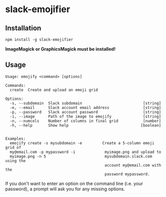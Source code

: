 # slack-emojifier

## Installation

`npm install -g slack-emojifier`

**ImageMagick or GraphicsMagick must be installed!**

## Usage
```
Usage: emojify <command> [options]

Commands:
  create  Create and upload an emoji grid

Options:
  -s, --subdomain  Slack subdomain                           [string]
  -e, --email      Slack account email address               [string]
  -p, --password   Slack account password                    [string]
  -i, --image      Path of the image to emojify              [string]
  -n, --numcols    Number of columns in final grid           [number]
  -h, --help       Show help                                [boolean]


Examples:
  emojify create -s mysubdomain -e         Create a 5-column emoji grid of
  my@email.com -p mypassword -i             myimage.png and upload to
  myimage.png -n 5                          mysubdomain.slack.com using the
                                            account my@email.com with the
                                            password mypassword.
```
If you don't want to enter an option on the command line (i.e. your password), a prompt will ask you for any missing options.
